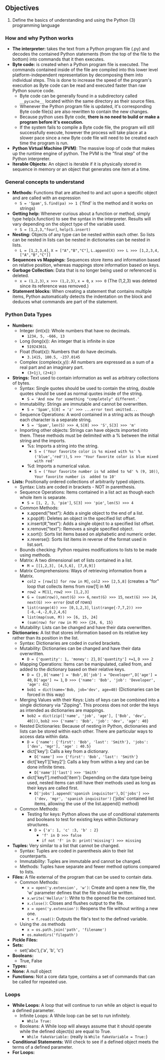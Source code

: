 ## Objectives
1. Define the basics of understanding and using the Python (3) programming language

### How and why Python works
-  **The interpreter:**  takes the text from a Python program file (.py) and decodes the contained Python statements (from the top of the file to the bottom) into commands that it then executes. 
-  **Byte code:** is created when a Python program file is executed. The commands contained inside of the file are compiled into this lower level platform-independent representation by decomposing them into individual steps. This is done to increase the speed of the program's execution as Byte code can be read and executed faster than raw Python source code.
    - Byte code can be generally found in a subdirectory called ``__pycache__`` located within the same directory as their source files. 
    - Whenever the Python program file is updated, it's corresponding Byte code file(s) are also rewritten to contain the new changes.
    - Because python uses Byte code, **there is no need to build or make a program before it's execution.**
    - If the system fails to compile a Byte code file, the program will still successfully execute, however the process will take place at a slower pace since a new Byte code file will need to be created each time the program is run. 
-  **Python Virtual Machine (PVM)**: The massive loop of code that makes up the runtime engine of python. The PVM is the "final step" of the Python interpreter.
-  **Iterable Objects:** An object is iterable if it is physically stored in sequence in memory or an object that generates one item at a time.

### General concepts to understand
-  **Methods:** Functions that are attached to and act upon a specific object and are called with an expression
    - `S = 'Spam'`, `S.find(pa) >> 1 `('find' is the method and it works on strings)
-  **Getting help:** Whenever curious about a function or method, simply type help(x.function) to see the syntax in the interpreter. Results will vary depending on the object type of the variable used.
    - `S = [1,2,3,"four]`, `help(S.insert)`
-  **Nesting:** Objects of any type can be nested within each other. So lists can be nested in lists can be nested in dictionaries can be nested in lists. 
    - `L = [1,2,3,4]`, `X = ["A","B","C"]`, `L.append(X) >>> L >>> [1,2,3,4,["A","B","C"]]`
-  **Sequences vs Mappings:** Sequences store items and information based on relative position, whereas mappings store information based on keys.
-  **Garbage Collection:** Data that is no longer being used or referenced is deleted.
    - `x = (1,2,3)`, `x >>> (1,2,3)`, `x = 0`, `x >>> 0` (The (1,2,3) was deleted since its reference was removed.)
-  **Statement blocks:** When creating a statement that contains multiple items, Python automatically detects the indentation on the block and deduces what commands are part of the statement.
### Python Data Types
-  **Numbers:**
    - Integer (int(x)): Whole numbers that have no decimals.
        - `1234, 5, -666, 13`
    - Long (long(x)): An integer that is infinite in size
        - `51924361L`
    - Float (float(x)): Numbers that do have decimals.
        - `3.1415, 100.5, -237.0145`
    - Complex (complex(x,y)): All numbers are expressed as a sum of a real part and an imaginary part.
        - `(3+1j)`, `(2+4j)`
-  **Strings:** Text used to contain information as well as arbitrary collections of bytes.
    - Syntax: Single quotes should be used to contain the string, double quotes should be used as normal quotes inside of the string.
        - `S = 'And now for something "completely" different.'`
    - Immutability: Strings are immutable and cannot be overwritten. 
        - `S = 'Spam'`, `S[0] = 'z' >>> ...error text omitted...`
    - Sequence Operations: A word contained in a string acts as though each character is a separate string.
        - `S = 'Spam'`, `len(S) >>> 4`, `S[0] >>> 'S'`, `S[3] >>> 'm'`
    - Importing other objects: Strings can have objects imported into them. These methods must be delimited with a % between the initial string and the imports.
        - %s: Imports a string into the string.
            - `S = ('Your favorite color is %s mixed with %s' % ('blue','red'))`, `S >>> 'Your favorite color is blue mixed with red'`
        - %d: Imports a numerical value.
            - `S = ('Your favorite number is %d added to %d' % (9, 10))`, `Your favorite number is  added to 10'`
-  **Lists:** Positionally ordered collections of arbitrarily typed objects.
    - Syntax: Lists are coded in brackets - NOT in parenthesis.
    - Sequence Operations: Items contained in a list act as though each whole item is separate. 
        - `S = [1, 2, 3, 'pie']`, `S[3] >>> 'pie'`, `len(S) >>> 4`
    - Common Methods:
        - x.append("text"): Adds a single object to the end of a list.
        - x.pop(#): Deletes an object in the specified list offset. 
        - x.insert(#,"text"): Adds a single object to a specified list offset.
        - x.remove("text"): Removes a single specified object.
        - x.sort(): Sorts list items based on alphabetic and numeric order.
        - x.reverse(): Sorts list items in reverse of the format used in list.sort.
    - Bounds checking: Python requires modifications to lists to be made using methods. 
    - Matrix: A two dimensional set of lists contained in a list.
        - `M = [[1,2,3], [4,5,6], [7,8,9]]`
    - Matrix Comprehensions: Ways of retrieving information from a Matrix.
        - `col2 = [row[1] for row in M]`, `col2 >>> [2,5,8]` (creates a "for" loop that collects items from row[1] in M)
        - `row2 = M[1]`, `row2 >>> [1,2,3]`
        - `G = (sum(row))`, `next(G) >>> 6`, `next(G) >>> 15`, `next(G) >>> 24`, `next(G) >>> error` (out of rows)
        - `list(range(4)) >>> [0,1,2,3]`, `list(range{-7,7,2)) >>> [-6,-4,-2,0,2,4,6]`
        - `list(map(sum, M)) >> [6, 15, 24]`
        - `(sum(row) for row in M) >>> {24, 6, 15}`
    - Mutability: Lists can be changed and have their data overwritten.
-  **Dictionaries:** A list that stores information based on its relative key rather than its position in the list.
    - Syntax: Dictionaries are coded in curled brackets. 
    - Mutability: Dictionaries can be changed and have their data overwritten.
        - `D = {'quantity': 1, 'money': 2}`, `D['quantity'] +=1`, `D >>> 2`
    - Mapping Operations: Items can be manipulated, called from, and added to the dictionary based on their relative keys.
        - `D = {}` , `D['name'] = 'Bob'`, `D['job'] = "Developer"`, `D['age'] = 40`, `D['age'] += 1`, `D >>> {'name': 'Bob', 'job': 'Developer', 'age': 41}`
        - `bob1 = dict(name='Bob, job='dev', age=40)` (Dictionaries can be forced in this way)
    - Merging Values with their Keys: Lists of keys can be combined into a single dictionary via "Zipping". This process does not order the keys as intended as dictionaries are mappings.
        - `bob2 = dict(zip(['name', 'job', 'age'], ['Bob', 'dev', 40]))`, `bob2 >>> {'name': 'Bob', 'job': 'dev', 'age': 40}`
    - Nested Dictionaries: Because of nesting in Python, dictionaries and lists can be stored within each other. There are particular ways to access data within data.
        - `D = {'name': {'first': 'Bob', 'last': 'Smith'}, 'jobs': ['dev', 'mgr'], 'age' : 40.5}`
        - dict['key']: Calls a key from a dictionary.
            - `D['name'] >>> {'first': 'Bob', 'last': 'Smith'}`
        - dict['key1']['key2']: Calls a key from within a key and can be done infinite times.
            - `D['name']['last'] >>> 'Smith'`
        - dict['key1'].method('item'): Depending on the data type being used, nested items can still have their methods used as long as their keys are called first.
            - `D['jobs'].append('spanish inquisitor')`, `D['jobs'] >>> ('dev, 'mgr', 'spanish inquisitor')` ('jobs' contained list items, allowing the use of the list.append() method)
    - Common Methods:
        - Testing for keys: Python allows the use of conditional statements and booleans to test for existing keys within Dictionary structures. 
            - `D = {'a': 1, 'c' :3, 'b' : 2}`
                - `'f' in D >>> false`
                - `if not 'f' in D: print('missing') >>> missing`
-  **Tuples:** Very similar to a list that cannot be changed.
    - Syntax: Tuples are coded in parenthesis akin to their list counterparts.
    - Immutability: Tuples are immutable and cannot be changed.
    - Methods: Tuples have separate and fewer method options compared to lists.
-  **Files:** A file external of the program that can be used to contain data.
    - Common Methods:
        - `x = open('y.extension', 'w')`: Create and open a new file, the 'w' parameter defines that the file should be written.
        - `x.write('Hello\n')`: Write to the opened file the contained text. 
        - `x.close()`: Closes and flushes output to the file.
        - `x = open('y.extension')`: Reopens the file without writing a new one.
        - `t = f.read()`: Outputs the file's text to the defined variable.     
    - Using the .os methods
        - `x = os.path.join('path', 'filename')`
        - `os.makedirs('filepath')`
-  **Pickle Files:** 
-  **Sets:**
    - set('abc'),{'a', 'b', 'c'}
-  **Booleans:**
    - True, False
-  **Types:**
-  **None:** A null object
-  **Functions:** Not a core data type, contains a set of commands that can be called for repeated use.

### Loops
-  **While Loops:** A loop that will continue to run while an object is equal to a defined parameter.
    - Infinite Loops: A While loop can be set to run infinitely.
        - `While True:`
    - Booleans: A While loop will always assume that it should operate while the defined object(s) are equal to True.
        - `While fakeVariable:` (really is `While fakeVariable = True:`)
-  **Conditional Statements:** Will check to see if a defined object meets the terms of a defined parameter.
-  **For Loops:**

